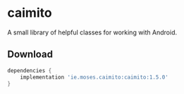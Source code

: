 # caimito
A small library of helpful classes for working with Android.

Download
--------

```groovy
dependencies {
    implementation 'ie.moses.caimito:caimito:1.5.0'
}
```
